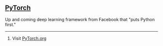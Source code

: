## [PyTorch](#pytorch)

Up and coming deep learning framework from Facebook that "puts Python first."

---
1. Visit [PyTorch.org](http://pytorch.org)